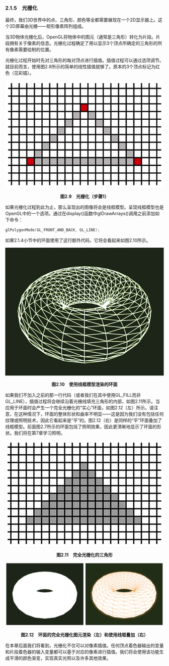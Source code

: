### 2.1.5　光栅化

最终，我们3D世界中的点、三角形、颜色等全都需要展现在一个2D显示器上。这个2D屏幕由光栅——矩形像素阵列组成。

当3D物体光栅化后，OpenGL将物体中的图元（通常是三角形）转化为片段。片段拥有关于像素的信息。光栅化过程确定了用以显示3个顶点所确定的三角形的所有像素需要绘制的位置。

光栅化过程开始时先对三角形的每对顶点进行插值。插值过程可以通过选项调节。就目前而言，使用图2.9所示的简单的线性插值就够了。原本的3个顶点标记为红色（见彩插）。

![45.png](../images/45.png)
<center class="my_markdown"><b class="my_markdown">图2.9　光栅化（步骤1）</b></center>

如果光栅化过程到此为止，那么呈现出的图像将会是线框模型。呈现线框模型也是OpenGL中的一个选项。通过在display()函数中glDrawArrays()调用之前添加如下命令：

```c
glPolygonMode(GL_FRONT_AND_BACK, GL_LINE);

```

如果2.1.4小节中的环面使用了这行额外代码，它将会看起来如图2.10所示。

![46.png](../images/46.png)
<center class="my_markdown"><b class="my_markdown">图2.10　使用线框模型渲染的环面</b></center>

如果我们不加入之前的那一行代码（或者我们在其中使用GL_FILL而非GL_LINE），插值过程将会继续沿着光栅线填充三角形的内部，如图2.11所示。当应用于环面时会产生一个完全光栅化的“实心”环面，如图2.12（左）所示。请注意，在这种情况下，环面的整体形状和曲率不明显——这是因为我们没有包括任何纹理或照明技术，因此它看起来是“平”的。图2.12（右）是同样的“平”环面叠加了线框模型。前面图2.7所示的环面包括了照明效果，因此更清晰地显示了环面的形状。我们将在第7章学习照明。

![47.png](../images/47.png)
<center class="my_markdown"><b class="my_markdown">图2.11　完全光栅化的三角形</b></center>

![48.png](../images/48.png)
<center class="my_markdown"><b class="my_markdown">图2.12　环面的完全光栅化图元渲染（左）和使用线框叠加（右）</b></center>

在本章后面我们将看到，光栅化不仅可以对像素插值。任何顶点着色器输出的变量和片段着色器的输入变量都可以基于对应的像素进行插值。我们将会使用该功能生成平滑的颜色渐变，实现真实光照以及许多其他效果。

